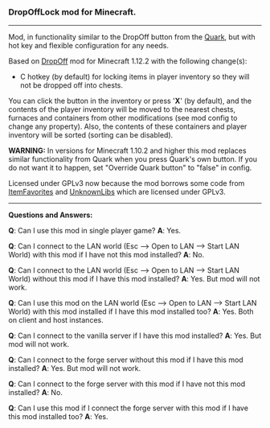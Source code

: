 ### DropOffLock mod for Minecraft.
***
Mod, in functionality similar to the DropOff button from the [Quark](https://minecraft.curseforge.com/projects/quark), but with hot key and flexible configuration for any needs.

Based on [DropOff](https://minecraft.curseforge.com/projects/dropoff) mod for Minecraft 1.12.2 with the following change(s):
* C hotkey (by default) for locking items in player inventory so they will not be dropped off into chests.

You can click the button in the inventory or press '**X**' (by default), and the contents of the player inventory will be moved to the nearest chests, furnaces and containers from other modifications (see mod config to change any property).
Also, the contents of these containers and player inventory will be sorted (sorting can be disabled).

**WARNING:** In versions for Minecraft 1.10.2 and higher this mod replaces similar functionality from Quark when you press Quark's own button.
If you do not want it to happen, set "Override Quark button" to "false" in config.

Licensed under GPLv3 now because the mod borrows some code from [ItemFavorites](https://github.com/MrUnknown404/ItemFavorites) and [UnknownLibs](https://github.com/MrUnknown404/unknownlibs) which are licensed under GPLv3.

***
**Questions and Answers:**

**Q**: Can I use this mod in single player game?
**A**: Yes.

**Q**: Can I connect to the LAN world (Esc --> Open to LAN --> Start LAN World) with this mod 
if I have not this mod installed?
**A**: No.

**Q**: Can I connect to the LAN world (Esc --> Open to LAN --> Start LAN World) without this mod 
if I have this mod installed?
**A**: Yes. But mod will not work.

**Q**: Can I use this mod on the LAN world (Esc --> Open to LAN --> Start LAN World) with this mod installed 
if I have this mod installed too?
**A**: Yes. Both on client and host instances.

**Q**: Can I connect to the vanilla server if I have this mod installed?
**A**: Yes. But mod will not work.

**Q**: Can I connect to the forge server without this mod if I have this mod installed?
**A**: Yes. But mod will not work.

**Q**: Can I connect to the forge server with this mod if I have not this mod installed?
**A**: No.

**Q**: Can I use this mod if I connect the forge server with this mod if I have this mod installed too?
**A**: Yes.

